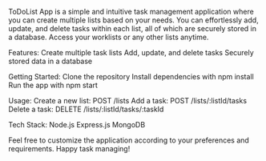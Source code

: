 
ToDoList App is a simple and intuitive task management application where you can create multiple lists based on your needs. You can effortlessly add, update, and delete tasks within each list, all of which are securely stored in a database. Access your worklists or any other lists anytime.

Features:
Create multiple task lists
Add, update, and delete tasks
Securely stored data in a database

Getting Started:
Clone the repository
Install dependencies with npm install
Run the app with npm start

Usage:
Create a new list: POST /lists
Add a task: POST /lists/:listId/tasks
Delete a task: DELETE /lists/:listId/tasks/:taskId

Tech Stack:
Node.js
Express.js
MongoDB

Feel free to customize the application according to your preferences and requirements. Happy task managing!

